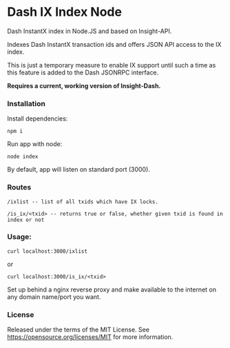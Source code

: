 # Dash IX Index Node

Dash InstantX index in Node.JS and based on Insight-API.

Indexes Dash InstantX transaction ids and offers JSON API access to the IX index.

This is just a temporary measure to enable IX support until such a time as this feature is added to the Dash JSONRPC interface.

**Requires a current, working version of Insight-Dash.**

### Installation

Install dependencies:

    npm i

Run app with node:

    node index

By default, app will listen on standard port (3000).

### Routes

    /ixlist -- list of all txids which have IX locks.

    /is_ix/<txid> -- returns true or false, whether given txid is found in index or not

### Usage:

    curl localhost:3000/ixlist

or

    curl localhost:3000/is_ix/<txid>

Set up behind a nginx reverse proxy and make available to the internet on any domain name/port you want.

### License

Released under the terms of the MIT License. See <https://opensource.org/licenses/MIT> for more information.

